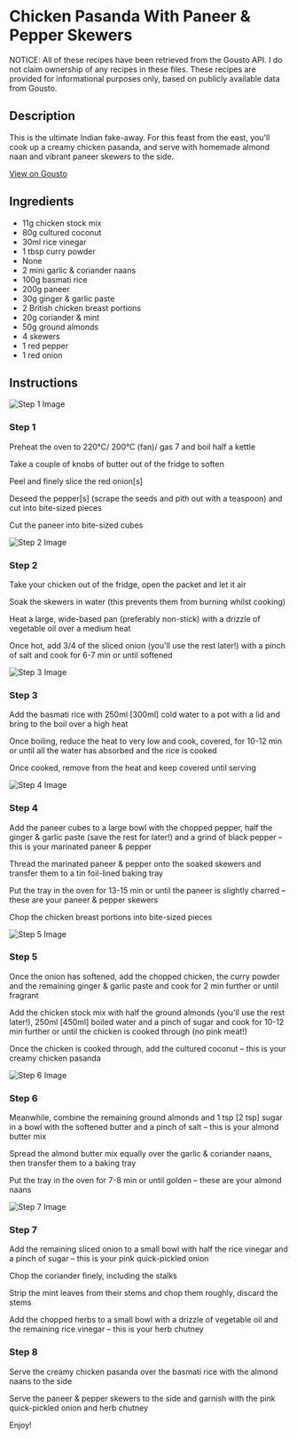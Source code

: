# Chicken Pasanda With Paneer & Pepper Skewers

NOTICE: All of these recipes have been retrieved from the Gousto API. I do not claim ownership of any recipes in these files. These recipes are provided for informational purposes only, based on publicly available data from Gousto.

## Description

This is the ultimate Indian fake-away. For this feast from the east, you'll cook up a creamy chicken pasanda, and serve with homemade almond naan and vibrant paneer skewers to the side. 

[View on Gousto](https://www.gousto.co.uk/recipes/cookbook/chicken-pasanda-paneer-pepper-skewers-with-almond-naan)

## Ingredients

- 11g chicken stock mix
- 80g cultured coconut
- 30ml rice vinegar
- 1 tbsp curry powder
- None
- 2 mini garlic & coriander naans
- 100g basmati rice
- 200g paneer
- 30g ginger & garlic paste
- 2 British chicken breast portions
- 20g coriander & mint 
- 50g ground almonds
- 4 skewers
- 1 red pepper
- 1 red onion

## Instructions

![Step 1 Image](https://production-media.gousto.co.uk/cms/recipe-step-image/Step-1-1657003578885-x200.jpg)

### Step 1

Preheat the oven to 220°C/ 200°C (fan)/ gas 7 and boil half a kettle

Take a couple of knobs of butter out of the fridge to soften

Peel and finely slice the red onion<span class="text-danger">[s]</span>

Deseed the pepper<span class="text-danger">[s] </span>(scrape the seeds and pith out with a teaspoon) and cut into bite-sized pieces

Cut the paneer into bite-sized cubes

![Step 2 Image](https://production-media.gousto.co.uk/cms/recipe-step-image/Step-2-1657003581919-x200.jpg)

### Step 2

Take your chicken out of the fridge, open the packet and let it air

Soak the skewers in water (this prevents them from burning whilst cooking)

Heat a large, wide-based pan (preferably non-stick) with a drizzle of vegetable oil over a medium heat

Once hot, add 3/4 of the sliced onion (you'll use the rest later!) with a pinch of salt and cook for 6-7 min or until softened

![Step 3 Image](https://production-media.gousto.co.uk/cms/recipe-step-image/Step-3-1657003585104-x200.jpg)

### Step 3

Add the basmati rice with 250ml <span class="text-danger">[300ml]</span> cold water to a pot with a lid and bring to the boil over a high heat

Once boiling, reduce the heat to very low and cook, covered, for 10-12 min or until all the water has absorbed and the rice is cooked

Once cooked, remove from the heat and keep covered until serving

![Step 4 Image](https://production-media.gousto.co.uk/cms/recipe-step-image/Step-4-1657003588891-x200.jpg)

### Step 4

Add the paneer cubes to a large bowl with the chopped pepper, half the ginger & garlic paste (save the rest for later!) and a grind of black pepper – this is your marinated paneer & pepper

Thread the marinated paneer & pepper onto the soaked skewers and transfer them to a tin foil-lined baking tray

Put the tray in the oven for 13-15 min or until the paneer is slightly charred – these are your paneer & pepper skewers

Chop the chicken breast portions into bite-sized pieces

![Step 5 Image](https://production-media.gousto.co.uk/cms/recipe-step-image/Step-5-1657003591827-x200.jpg)

### Step 5

Once the onion has softened, add the chopped chicken, the curry powder and the remaining ginger & garlic paste and cook for 2 min further or until fragrant

Add the chicken stock mix with half the ground almonds (you'll use the rest later!), 250ml <span class="text-danger">[450ml] </span>boiled water and a pinch of sugar and cook for 10-12 min further or until the chicken is cooked through (no pink meat!)

Once the chicken is cooked through, add the cultured coconut – this is your creamy chicken pasanda

![Step 6 Image](https://production-media.gousto.co.uk/cms/recipe-step-image/Step-6-1657003594888-x200.jpg)

### Step 6

Meanwhile, combine the remaining ground almonds and 1 tsp <span class="text-danger">[2 tsp]</span> sugar in a bowl with the softened butter and a pinch of salt – this is your almond butter mix

Spread the almond butter mix equally over the garlic & coriander naans, then transfer them to a baking tray

Put the tray in the oven for 7-8 min or until golden – these are your almond naans

![Step 7 Image](https://production-media.gousto.co.uk/cms/recipe-step-image/Step-7-1657003597641-x200.jpg)

### Step 7

Add the remaining sliced onion to a small bowl with half the rice vinegar and a pinch of sugar – this is your pink quick-pickled onion

Chop the coriander finely, including the stalks

Strip the mint leaves from their stems and chop them roughly, discard the stems

Add the chopped herbs to a small bowl with a drizzle of vegetable oil and the remaining rice vinegar – this is your herb chutney

### Step 8

Serve the creamy chicken pasanda over the basmati rice with the almond naans to the side

Serve the paneer & pepper skewers to the side and garnish with the pink quick-pickled onion and herb chutney

Enjoy!

